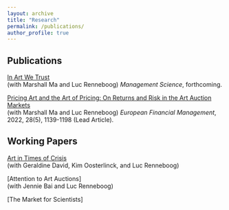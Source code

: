 ```yaml
---
layout: archive
title: "Research"
permalink: /publications/
author_profile: true
---
```


## Publications
[In Art We Trust](https://pubsonline.informs.org/doi/full/10.1287/mnsc.2022.4633) <br/>
(with Marshall Ma and Luc Renneboog)
  *Management Science*, forthcoming.<br/>

[Pricing Art and the Art of Pricing: On Returns and Risk in the Art Auction Markets](https://onlinelibrary.wiley.com/doi/10.1111/eufm.12348)<br/> 
(with Marshall Ma and Luc Renneboog)
  *European Financial Management*, 2022, 28(5), 1139-1198 (Lead Article).<br/>

## Working Papers
[Art in Times of Crisis](https://papers.ssrn.com/sol3/papers.cfm?abstract_id=3929327) <br/>
 (with Geraldine David, Kim Oosterlinck, and Luc Renneboog)  

[Attention to Art Auctions]<br/>
 (with Jennie Bai and Luc Renneboog)  

[The Market for Scientists]<br/>
 
  


